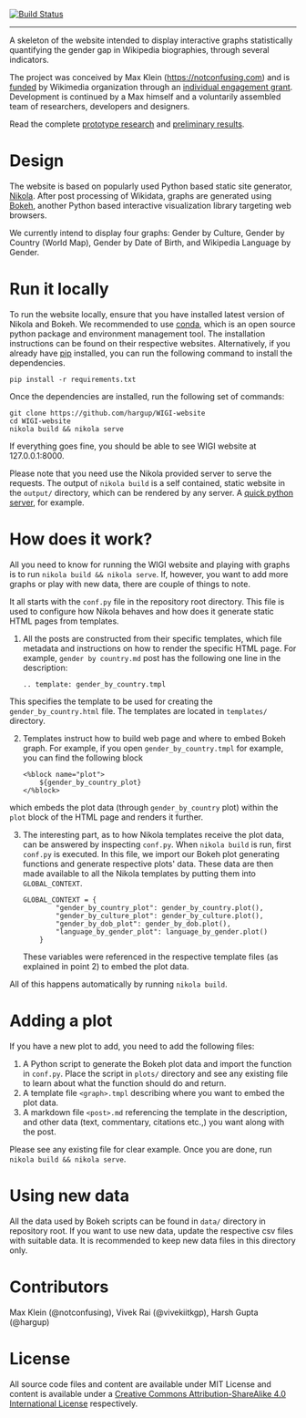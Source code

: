 [![Build Status](https://travis-ci.org/hargup/WIGI-website.svg)](https://travis-ci.org/hargup/WIGI-website)

-------------------

A skeleton of the website intended to display interactive graphs statistically
quantifying the gender gap in Wikipedia biographies, through several
indicators.

The project was conceived by Max Klein (https://notconfusing.com) and is
[funded](https://meta.wikimedia.org/wiki/Grants:IdeaLab/WIGI:_Wikipedia_Gender_Index)
by Wikimedia organization through an [individual engagement
grant](https://meta.wikimedia.org/wiki/Grants:IEG). Development is continued by
a Max himself and a voluntarily assembled team of researchers, developers and
designers.

Read the complete [prototype research](http://arxiv.org/abs/1502.03086) and
[preliminary
results](http://notconfusing.com/preliminary-results-from-wigi-the-wikipedia-gender-inequality-index/).

Design
======

The website is based on popularly used Python based static site generator,
[Nikola](http://getnikola.com). After post processing of Wikidata, graphs are
generated using [Bokeh](http://bokeh.pydata.org/en/latest/), another Python
based interactive visualization library targeting web browsers.

We currently intend to display four graphs: Gender by Culture, Gender by
Country (World Map), Gender by Date of Birth, and Wikipedia Language by Gender.

Run it locally
==============

To run the website locally, ensure that you have installed latest version of
Nikola and Bokeh. We recommended to use [conda](http://conda.pydata.org/docs/),
which is an open source python package and environment management tool. The
installation instructions can be found on their respective websites. Alternatively,
if you already have [pip](https://pip.pypa.io/en/stable/) installed, you can
run the following command to install the dependencies.

```
pip install -r requirements.txt
```

Once the dependencies are installed, run the following set of commands:

```
git clone https://github.com/hargup/WIGI-website
cd WIGI-website
nikola build && nikola serve
```

If everything goes fine, you should be able to see WIGI website at
127.0.0.1:8000.

Please note that you need use the Nikola provided server to serve the requests.
The output of `nikola build` is a self contained, static website in the
`output/` directory, which can be rendered by any server. A [quick python
server](https://docs.python.org/3.5/library/http.server.html), for example.

How does it work?
=================

All you need to know for running the WIGI website and playing with graphs is to
run `nikola build && nikola serve`. If, however, you want to add more graphs or
play with new data, there are couple of things to note.

It all starts with the `conf.py` file in the repository root directory. This
file is used to configure how Nikola behaves and how does it generate static
HTML pages from templates.

1. All the posts are constructed from their specific templates, which file
   metadata and instructions on how to render the specific HTML page. For
   example, `gender by country.md` post has the following one line in the
   description:

   ```
   .. template: gender_by_country.tmpl
   ```

This specifies the template to be used for creating the `gender_by_country.html`
file. The templates are located in `templates/` directory.

2. Templates instruct how to build web page and where to embed Bokeh graph. For
   example, if you open `gender_by_country.tmpl` for example, you can find the
following block
    ```
    <%block name="plot">
        ${gender_by_country_plot}
    </%block>
    ```
which embeds the plot data (through `gender_by_country` plot) within the `plot`
block of the HTML page and renders it further.

3. The interesting part, as to how Nikola templates receive the plot data, can
   be answered by inspecting `conf.py`. When `nikola build` is run, first
`conf.py` is executed. In this file, we import our Bokeh plot generating
functions and generate respective plots' data. These data are then made
available to all the Nikola templates by putting them into `GLOBAL_CONTEXT`.

    ```
    GLOBAL_CONTEXT = {
            "gender_by_country_plot": gender_by_country.plot(),
            "gender_by_culture_plot": gender_by_culture.plot(),
            "gender_by_dob_plot": gender_by_dob.plot(),
            "language_by_gender_plot": language_by_gender.plot()
        }
    ```

    These variables were referenced in the respective template files (as explained
    in point 2) to embed the plot data.

All of this happens automatically by running `nikola build`.

Adding a plot
=============

If you have a new plot to add, you need to add the following files:

1. A Python script to generate the Bokeh plot data and import the function in
   `conf.py`. Place the script in `plots/` directory and see any existing file
to learn about what the function should do and return.
2. A template file `<graph>.tmpl` describing where you want to embed the plot
   data.
3. A markdown file `<post>.md` referencing the template in the description, and
   other data (text, commentary, citations etc.,) you want along with the post.

Please see any existing file for clear example. Once you are done, run `nikola
build && nikola serve`.

Using new data
==============

All the data used by Bokeh scripts can be found in `data/` directory in
repository root. If you want to use new data, update the respective csv files
with suitable data. It is recommended to keep new data files in this directory
only.

Contributors
============

Max Klein (@notconfusing), Vivek Rai (@vivekiitkgp), Harsh Gupta (@hargup)

License
=======

All source code files and content are available under MIT License and content
is available under a [Creative Commons Attribution-ShareAlike 4.0 International
License](http://creativecommons.org/licenses/by-sa/4.0/) respectively.
